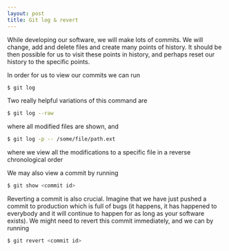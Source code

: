 ```yaml
---
layout: post
title: Git log & revert
---
```


While developing our software, we will make lots of commits. We will change, add and delete files and create many points of history. It should be then possible for us to visit these points in history, and perhaps reset our history to the specific points.

In order for us to view our commits we can run

```bash
$ git log
```

Two really helpful variations of this command are

```bash
$ git log --raw
```

where all modified files are shown, and

```bash
$ git log -p -- /some/file/path.ext
```

where we view all the modifications to a specific file in a reverse chronological order

We may also view a commit by running

```bash
$ git show <commit id>
```

Reverting a commit is also crucial. Imagine that we have just pushed a commit to production which is full of bugs (it happens, it has happened to everybody and it will continue to happen for as long as your software exists). We might need to revert this commit immediately, and we can by running

```bash
$ git revert <commit id>
```

